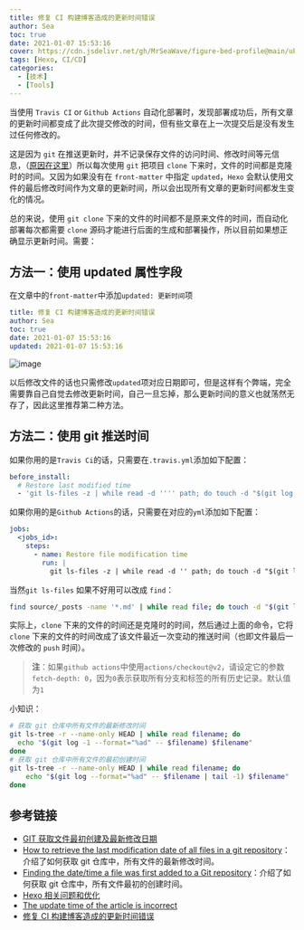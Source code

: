 ```yaml
---
title: 修复 CI 构建博客造成的更新时间错误
author: Sea
toc: true
date: 2021-01-07 15:53:16
cover: https://cdn.jsdelivr.net/gh/MrSeaWave/figure-bed-profile@main/uPic/2021/dtAx7s_image-20210107155558692.png
tags: [Hexo, CI/CD]
categories:
  - [技术]
  - [Tools]
---
```


当使用 `Travis CI` or `Github Actions` 自动化部署时，发现部署成功后，所有文章的更新时间都变成了此次提交修改的时间，但有些文章在上一次提交后是没有发生过任何修改的。

这是因为 `git` 在推送更新时，并不记录保存文件的访问时间、修改时间等元信息，（[原因在这里](https://git.wiki.kernel.org/index.php/Git_FAQ?spm=a2c4e.10696291.0.0.671919a4OeAqE1#Why_isn.27t_Git_preserving_modification_time_on_files.3F)）所以每次使用 `git` 把项目 `clone` 下来时，文件的时间都是克隆时的时间。又因为如果没有在 `front-matter` 中指定 `updated`，`Hexo` 会默认使用文件的最后修改时间作为文章的更新时间，所以会出现所有文章的更新时间都发生变化的情况。

<!-- more -->

总的来说，使用 `git clone` 下来的文件的时间都不是原来文件的时间，而自动化部署每次都需要 `clone` 源码才能进行后面的生成和部署操作，所以目前如果想正确显示更新时间。需要：

## 方法一：使用 updated 属性字段

在文章中的`front-matter`中添加`updated: 更新时间`项

```yaml front-matter
title: 修复 CI 构建博客造成的更新时间错误
author: Sea
toc: true
date: 2021-01-07 15:53:16
updated: 2021-01-07 15:53:16
```

![image](https://cdn.jsdelivr.net/gh/MrSeaWave/figure-bed-profile@main/uPic/2021/dtAx7s_image-20210107155558692.png)

以后修改文件的话也只需修改`updated`项对应日期即可，但是这样有个弊端，完全需要靠自己自觉去修改更新时间，自己一旦忘掉，那么更新时间的意义也就荡然无存了，因此这里推荐第二种方法。

## 方法二：使用 git 推送时间

如果你用的是`Travis Ci`的话，只需要在`.travis.yml`添加如下配置：

```yaml .travis.yml
before_install:
  # Restore last modified time
  - 'git ls-files -z | while read -d '''' path; do touch -d "$(git log -1 --format="@%ct" "$path")" "$path"; done'
```

如果你用的是`Github Actions`的话，只需要在对应的`yml`添加如下配置：

```yml actions
jobs:
  <jobs_id>:
    steps:
      - name: Restore file modification time
        run: |
          git ls-files -z | while read -d '' path; do touch -d "$(git log -1 --format="@%ct" "$path")" "$path"; done
```

当然`git ls-files` 如果不好用可以改成 `find`：

```bash bash
find source/_posts -name '*.md' | while read file; do touch -d "$(git log -1 --format="@%ct" "$file")" "$file"; done
```

实际上，`clone` 下来的文件的时间还是克隆时的时间，然后通过上面的命令，它将 `clone` 下来的文件的时间改成了该文件最近一次变动的推送时间（也即文件最后一次修改的 `push` 时间）。

> **注**：如果`github actions`中使用`actions/checkout@v2`，请设定它的参数`fetch-depth: 0`，因为`0`表示获取所有分支和标签的所有历史记录。默认值为`1`

小知识：

```bash bash
# 获取 git 仓库中所有文件的最新修改时间
git ls-tree -r --name-only HEAD | while read filename; do
  echo "$(git log -1 --format="%ad" -- $filename) $filename"
done
# 获取 git 仓库中所有文件的最初创建时间
git ls-tree -r --name-only HEAD | while read filename; do
	echo "$(git log --format="%ad" -- $filename | tail -1) $filename"
done
```

## 参考链接

- [GIT 获取文件最初创建及最新修改日期](https://github.com/Dream4ever/Knowledge-Base/issues/69)
- [How to retrieve the last modification date of all files in a git repository](https://serverfault.com/a/401450)：介绍了如何获取 git 仓库中，所有文件的最新修改时间。
- [Finding the date/time a file was first added to a Git repository](https://stackoverflow.com/a/2390382/2667665)：介绍了如何获取 git 仓库中，所有文件最初的创建时间。
- [Hexo 相关问题和优化](https://wylu.me/posts/78c745f0/)
- [The update time of the article is incorrect](https://github.com/theme-next/hexo-theme-next/issues/893)
- [修复 CI 构建博客造成的更新时间错误](https://moonbegonia.xyz/fix-wrong-updated-time-with-ci/)
